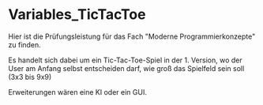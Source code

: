 # Variables_TicTacToe


Hier ist die Prüfungsleistung für das Fach "Moderne Programmierkonzepte" zu finden.

Es handelt sich dabei um ein Tic-Tac-Toe-Spiel in der 1. Version, wo der User am Anfang selbst entscheiden darf, wie groß das Spielfeld sein soll (3x3 bis 9x9)


Erweiterungen wären eine KI oder ein GUI.
